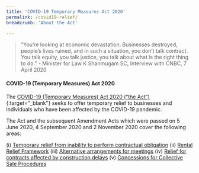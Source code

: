```yaml
---
title: 'COVID-19 Temporary Measures Act 2020'
permalink: /covid19-relief/
breadcrumb: 'About the Act'

---
```


> “You’re looking at economic devastation. Businesses destroyed, people’s lives ruined, and in such a situation, you don’t talk contract. You talk equity, you talk justice, you talk about what is the right thing to do.” - Minister for Law K Shanmugam SC, Interview with CNBC, 7 April 2020
 
#### COVID-19 (Temporary Measures) Act 2020 ####

The [COVID-19 (Temporary Measures) Act 2020 (“the Act”)](https://sso.agc.gov.sg/Act/COVID19TMA2020){:target="_blank"} seeks to offer temporary relief to businesses and individuals who have been affected by the COVID-19 pandemic.
 
The Act and the subsequent Amendment Acts which were passed on 5 June 2020, 4 September 2020 and 2 November 2020 cover the following areas: 

(i) [Temporary relief from inability to perform contractual obligation](https://www.mlaw.gov.sg/covid19-relief/temporary-relief-from-inability-to-perform-contract)
(ii)	[Rental Relief Framework](https://www.mlaw.gov.sg/covid19-relief/rental-relief-framework-for-smes)
(iii)	[Alternative arrangements for meetings](https://www.mlaw.gov.sg/covid19-relief/alternative)
(iv)	[Relief for contracts affected by construction delays](https://www.mlaw.gov.sg/covid19-relief/relief-for-contracts-construction-delays)
(v)	[Concessions for Collective Sale Procedures](https://www.mlaw.gov.sg/covid19-relief/collective-sale)
